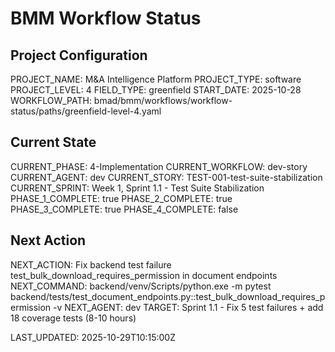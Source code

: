 # BMM Workflow Status

## Project Configuration

PROJECT_NAME: M&A Intelligence Platform
PROJECT_TYPE: software
PROJECT_LEVEL: 4
FIELD_TYPE: greenfield
START_DATE: 2025-10-28
WORKFLOW_PATH: bmad/bmm/workflows/workflow-status/paths/greenfield-level-4.yaml

## Current State

CURRENT_PHASE: 4-Implementation
CURRENT_WORKFLOW: dev-story
CURRENT_AGENT: dev
CURRENT_STORY: TEST-001-test-suite-stabilization
CURRENT_SPRINT: Week 1, Sprint 1.1 - Test Suite Stabilization
PHASE_1_COMPLETE: true
PHASE_2_COMPLETE: true
PHASE_3_COMPLETE: true
PHASE_4_COMPLETE: false

## Next Action

NEXT_ACTION: Fix backend test failure test_bulk_download_requires_permission in document endpoints
NEXT_COMMAND: backend/venv/Scripts/python.exe -m pytest backend/tests/test_document_endpoints.py::test_bulk_download_requires_permission -v
NEXT_AGENT: dev
TARGET: Sprint 1.1 - Fix 5 test failures + add 18 coverage tests (8-10 hours)

LAST_UPDATED: 2025-10-29T10:15:00Z

